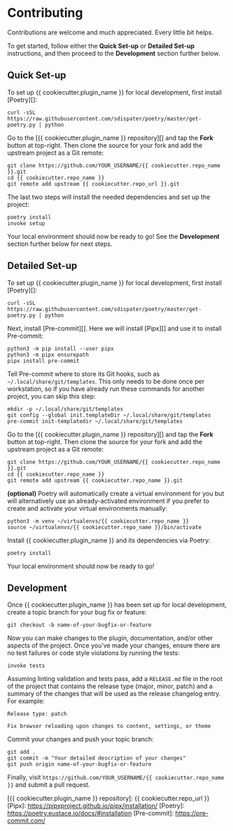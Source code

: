 Contributing
============

Contributions are welcome and much appreciated. Every little bit helps.

To get started, follow either the **Quick Set-up** or **Detailed Set-up** instructions, and then proceed to the **Development** section further below.

Quick Set-up
------------

To set up {{ cookiecutter.plugin_name }} for local development, first install [Poetry][]:

    curl -sSL https://raw.githubusercontent.com/sdispater/poetry/master/get-poetry.py | python

Go to the [{{ cookiecutter.plugin_name }} repository][] and tap the **Fork** button at top-right. Then clone the source for your fork and add the upstream project as a Git remote:

    git clone https://github.com/YOUR_USERNAME/{{ cookiecutter.repo_name }}.git
    cd {{ cookiecutter.repo_name }}
    git remote add upstream {{ cookiecutter.repo_url }}.git

The last two steps will install the needed dependencies and set up the project:

    poetry install
    invoke setup

Your local environment should now be ready to go! See the **Development** section further below for next steps.

Detailed Set-up
---------------

To set up {{ cookiecutter.plugin_name }} for local development, first install [Poetry][]:

    curl -sSL https://raw.githubusercontent.com/sdispater/poetry/master/get-poetry.py | python

Next, install [Pre-commit][]. Here we will install [Pipx][] and use it to install Pre-commit:

    python3 -m pip install --user pipx
    python3 -m pipx ensurepath
    pipx install pre-commit

Tell Pre-commit where to store its Git hooks, such as `~/.local/share/git/templates`. This only needs to be done once per workstation, so if you have already run these commands for another project, you can skip this step:

    mkdir -p ~/.local/share/git/templates
    git config --global init.templateDir ~/.local/share/git/templates
    pre-commit init-templatedir ~/.local/share/git/templates

Go to the [{{ cookiecutter.plugin_name }} repository][] and tap the **Fork** button at top-right. Then clone the source for your fork and add the upstream project as a Git remote:

    git clone https://github.com/YOUR_USERNAME/{{ cookiecutter.repo_name }}.git
    cd {{ cookiecutter.repo_name }}
    git remote add upstream {{ cookiecutter.repo_name }}.git

**(optional)** Poetry will automatically create a virtual environment for you but will alternatively use an already-activated environment if you prefer to create and activate your virtual environments manually:

    python3 -m venv ~/virtualenvs/{{ cookiecutter.repo_name }}
    source ~/virtualenvs/{{ cookiecutter.repo_name }}/bin/activate

Install {{ cookiecutter.plugin_name }} and its dependencies via Poetry:

    poetry install

Your local environment should now be ready to go!

Development
-----------

Once {{ cookiecutter.plugin_name }} has been set up for local development, create a topic branch for your bug fix or feature:

    git checkout -b name-of-your-bugfix-or-feature

Now you can make changes to the plugin, documentation, and/or other aspects of the project. Once you’ve made your changes, ensure there are no test failures or code style violations by running the tests:

    invoke tests

Assuming linting validation and tests pass, add a `RELEASE.md` file in the root of the project that contains the release type (major, minor, patch) and a summary of the changes that will be used as the release changelog entry. For example:

    Release type: patch

    Fix browser reloading upon changes to content, settings, or theme

Commit your changes and push your topic branch:

    git add .
    git commit -m "Your detailed description of your changes"
    git push origin name-of-your-bugfix-or-feature

Finally, visit `https://github.com/YOUR_USERNAME/{{ cookiecutter.repo_name }}` and submit a pull request.


[{{ cookiecutter.plugin_name }} repository]: {{ cookiecutter.repo_url }}
[Pipx]: https://pipxproject.github.io/pipx/installation/
[Poetry]: https://poetry.eustace.io/docs/#installation
[Pre-commit]: https://pre-commit.com/
